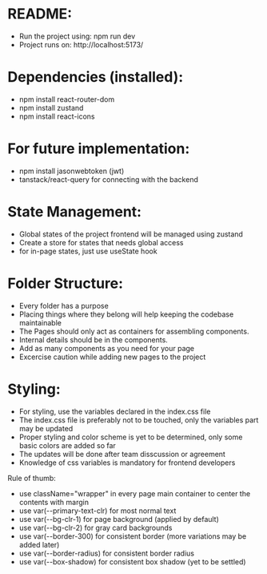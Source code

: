 # README:

- Run the project using: npm run dev
- Project runs on: http://localhost:5173/

# Dependencies (installed):

- npm install react-router-dom
- npm install zustand
- npm install react-icons

# For future implementation:

- npm install jasonwebtoken (jwt)
- tanstack/react-query for connecting with the backend

# State Management:

- Global states of the project frontend will be managed using zustand
- Create a store for states that needs global access
- for in-page states, just use useState hook

# Folder Structure:

- Every folder has a purpose
- Placing things where they belong will help keeping the codebase maintainable
- The Pages should only act as containers for assembling components.
- Internal details should be in the components.
- Add as many components as you need for your page
- Excercise caution while adding new pages to the project

# Styling:

- For styling, use the variables declared in the index.css file
- The index.css file is preferably not to be touched, only the variables part may be updated
- Proper styling and color scheme is yet to be determined, only some basic colors are added so far
- The updates will be done after team disscussion or agreement
- Knowledge of css variables is mandatory for frontend developers

Rule of thumb:

- use className="wrapper" in every page main container to center the contents with margin
- use var(--primary-text-clr) for most normal text
- use var(--bg-clr-1) for page background (applied by default)
- use var(--bg-clr-2) for gray card backgrounds
- use var(--border-300) for consistent border (more variations may be added later)
- use var(--border-radius) for consistent border radius
- use var(--box-shadow) for consistent box shadow (yet to be settled)
